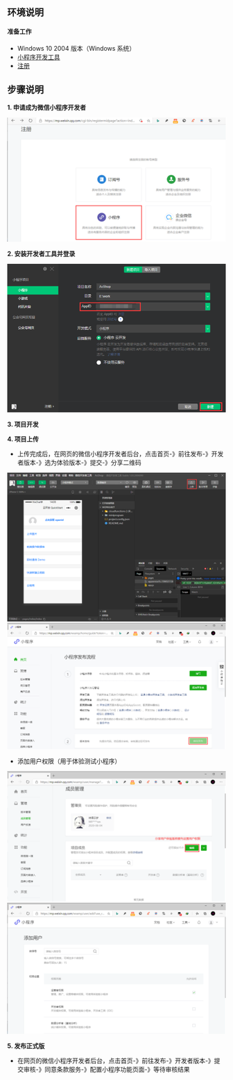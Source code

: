 ## **环境说明**

#### 准备工作

- Windows 10 2004 版本（Windows 系统）
- [小程序开发工具](https://developers.weixin.qq.com/miniprogram/dev/devtools/download.html)
- [注册](https://mp.weixin.qq.com/cgi-bin/registermidpage?action=index&lang=zh_CN&token=)

## **步骤说明**

**1. 申请成为微信小程序开发者**

![注册](../../img/w_img/wc1.png)

**2. 安装开发者工具并登录**

![创建项目](../../img/w_img/wc2.png)

**3. 项目开发**

**4. 项目上传**

- 上传完成后，在网页的微信小程序开发者后台，点击首页-》前往发布-》开发者版本-》选为体验版本-》提交-》分享二维码

![上传](../../img/w_img/wc3.png)
![上传](../../img/w_img/wc4.png)

- 添加用户权限（用于体验测试小程序）

![添加权限](../../img/w_img/wc5.png)
![添加权限](../../img/w_img/wc6.png)

**5. 发布正式版**

- 在网页的微信小程序开发者后台，点击首页-》前往发布-》开发者版本-》提交审核-》同意条款服务-》配置小程序功能页面-》等待审核结果

